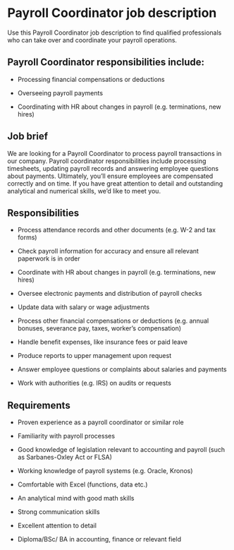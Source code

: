 # Payroll Coordinator job description
Use this Payroll Coordinator job description to find qualified professionals who can take over and coordinate your payroll operations.


## Payroll Coordinator responsibilities include:
* Processing financial compensations or deductions

* Overseeing payroll payments

* Coordinating with HR about changes in payroll (e.g. terminations, new hires)



## Job brief

We are looking for a Payroll Coordinator to process payroll transactions in our company.
Payroll coordinator responsibilities include processing timesheets, updating payroll records and answering employee questions about payments. Ultimately, you’ll ensure employees are compensated correctly and on time.
If you have great attention to detail and outstanding analytical and numerical skills, we’d like to meet you.


## Responsibilities

* Process attendance records and other documents (e.g. W-2 and tax forms)

* Check payroll information for accuracy and ensure all relevant paperwork is in order

* Coordinate with HR about changes in payroll (e.g. terminations, new hires)

* Oversee electronic payments and distribution of payroll checks

* Update data with salary or wage adjustments

* Process other financial compensations or deductions (e.g. annual bonuses, severance pay, taxes, worker’s compensation)

* Handle benefit expenses, like insurance fees or paid leave

* Produce reports to upper management upon request

* Answer employee questions or complaints about salaries and payments

* Work with authorities (e.g. IRS) on audits or requests


## Requirements

* Proven experience as a payroll coordinator or similar role

* Familiarity with payroll processes

* Good knowledge of legislation relevant to accounting and payroll (such as Sarbanes-Oxley Act or FLSA)

* Working knowledge of payroll systems (e.g. Oracle, Kronos)

* Comfortable with Excel (functions, data etc.)

* An analytical mind with good math skills

* Strong communication skills

* Excellent attention to detail

* Diploma/BSc/ BA in accounting, finance or relevant field
